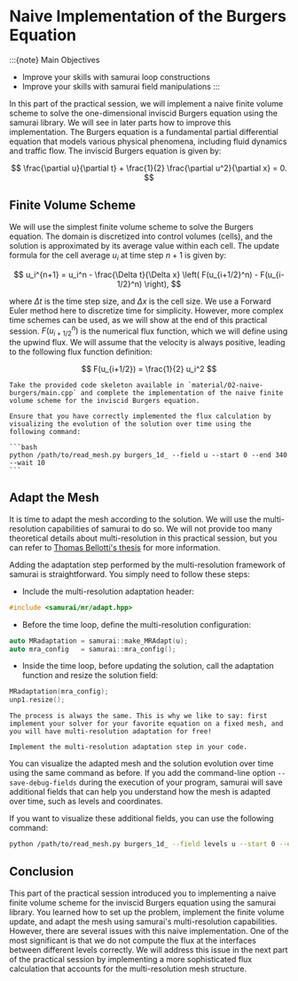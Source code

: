 # Naive Implementation of the Burgers Equation

:::{note} Main Objectives
- Improve your skills with samurai loop constructions
- Improve your skills with samurai field manipulations
:::

In this part of the practical session, we will implement a naive finite volume scheme to solve the one-dimensional inviscid Burgers equation using the samurai library. We will see in later parts how to improve this implementation. The Burgers equation is a fundamental partial differential equation that models various physical phenomena, including fluid dynamics and traffic flow. The inviscid Burgers equation is given by:

$$
\frac{\partial u}{\partial t} + \frac{1}{2} \frac{\partial u^2}{\partial x} = 0.
$$

## Finite Volume Scheme

We will use the simplest finite volume scheme to solve the Burgers equation. The domain is discretized into control volumes (cells), and the solution is approximated by its average value within each cell. The update formula for the cell average $u_i$ at time step $n+1$ is given by:

$$
u_i^{n+1} = u_i^n - \frac{\Delta t}{\Delta x} \left( F(u_{i+1/2}^n) - F(u_{i-1/2}^n) \right),
$$

where $\Delta t$ is the time step size, and $\Delta x$ is the cell size. We use a Forward Euler method here to discretize time for simplicity. However, more complex time schemes can be used, as we will show at the end of this practical session. $F(u_{i+1/2}^n)$ is the numerical flux function, which we will define using the upwind flux. We will assume that the velocity is always positive, leading to the following flux function definition:

$$
F(u_{i+1/2}) = \frac{1}{2} u_i^2
$$

````{exercise}
Take the provided code skeleton available in `material/02-naive-burgers/main.cpp` and complete the implementation of the naive finite volume scheme for the inviscid Burgers equation.

Ensure that you have correctly implemented the flux calculation by visualizing the evolution of the solution over time using the following command:

```bash
python /path/to/read_mesh.py burgers_1d_ --field u --start 0 --end 340 --wait 10
```
````

## Adapt the Mesh

It is time to adapt the mesh according to the solution. We will use the multi-resolution capabilities of samurai to do so. We will not provide too many theoretical details about multi-resolution in this practical session, but you can refer to [Thomas Bellotti's thesis](https://hal.science/tel-04266822v1) for more information.

Adding the adaptation step performed by the multi-resolution framework of samurai is straightforward. You simply need to follow these steps:

- Include the multi-resolution adaptation header:

```cpp
#include <samurai/mr/adapt.hpp>
```

- Before the time loop, define the multi-resolution configuration:

```cpp
auto MRadaptation = samurai::make_MRAdapt(u);
auto mra_config   = samurai::mra_config();
````

- Inside the time loop, before updating the solution, call the adaptation function and resize the solution field:

```cpp
MRadaptation(mra_config);
unp1.resize();
```

```{note}
The process is always the same. This is why we like to say: first implement your solver for your favorite equation on a fixed mesh, and you will have multi-resolution adaptation for free!
```

```{exercise}
Implement the multi-resolution adaptation step in your code.
```

You can visualize the adapted mesh and the solution evolution over time using the same command as before. If you add the command-line option `--save-debug-fields` during the execution of your program, samurai will save additional fields that can help you understand how the mesh is adapted over time, such as levels and coordinates.

If you want to visualize these additional fields, you can use the following command:

```bash
python /path/to/read_mesh.py burgers_1d_ --field levels u --start 0 --end 340 --wait 10
```

## Conclusion

This part of the practical session introduced you to implementing a naive finite volume scheme for the inviscid Burgers equation using the samurai library. You learned how to set up the problem, implement the finite volume update, and adapt the mesh using samurai's multi-resolution capabilities. However, there are several issues with this naive implementation. One of the most significant is that we do not compute the flux at the interfaces between different levels correctly. We will address this issue in the next part of the practical session by implementing a more sophisticated flux calculation that accounts for the multi-resolution mesh structure.
